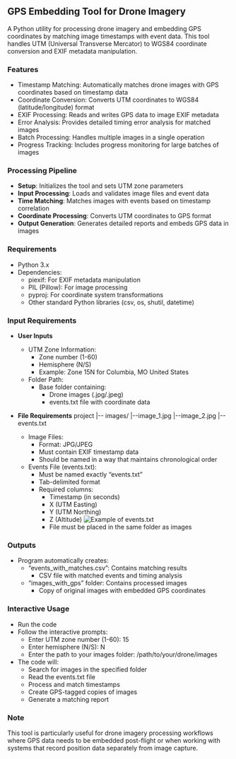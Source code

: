 ## **GPS Embedding Tool for Drone Imagery**

A Python utility for processing drone imagery and embedding GPS coordinates by matching image timestamps with event data. This tool handles UTM (Universal Transverse Mercator) to WGS84 coordinate conversion and EXIF metadata manipulation.

### **Features**

- Timestamp Matching: Automatically matches drone images with GPS coordinates based on timestamp data
- Coordinate Conversion: Converts UTM coordinates to WGS84 (latitude/longitude) format
- EXIF Processing: Reads and writes GPS data to image EXIF metadata
- Error Analysis: Provides detailed timing error analysis for matched images
- Batch Processing: Handles multiple images in a single operation
- Progress Tracking: Includes progress monitoring for large batches of images

### **Processing Pipeline**

- **Setup**: Initializes the tool and sets UTM zone parameters
- **Input Processing**: Loads and validates image files and event data
- **Time Matching**: Matches images with events based on timestamp correlation
- **Coordinate Processing**: Converts UTM coordinates to GPS format
- **Output Generation**: Generates detailed reports and embeds GPS data in images

### **Requirements**

- Python 3.x
- Dependencies:
  - piexif: For EXIF metadata manipulation
  - PIL (Pillow): For image processing
  - pyproj: For coordinate system transformations
  - Other standard Python libraries (csv, os, shutil, datetime)

### **Input Requirements**

- **User Inputs**
  - UTM Zone Information:
    - Zone number (1-60)
    - Hemisphere (N/S)
    - Example: Zone 15N for Columbia, MO United States
  - Folder Path:
    - Base folder containing:
      - Drone images (.jpg/.jpeg)
      - events.txt file with coordinate data
- **File Requirements**
  project
  |-- images/
      |--image_1.jpg
      |--image_2.jpg
  |-- events.txt

  - Image Files:
    - Format: JPG/JPEG
    - Must contain EXIF timestamp data
    - Should be named in a way that maintains chronological order
  - Events File (events.txt):
    - Must be named exactly “events.txt”
    - Tab-delimited format
    - Required columns:
      - Timestamp (in seconds)
      - X (UTM Easting)
      - Y (UTM Northing)
      - Z (Altitude)
      ![Example of events.txt](/Users/ws/Documents/GitHub/Ortho_to_image/0_gps_embeder/images/img_events_txt.png)
      - File must be placed in the same folder as images

### **Outputs**

- Program automatically creates:
  - “events_with_matches.csv”: Contains matching results
    - CSV file with matched events and timing analysis
  - “images_with_gps” folder: Contains processed images
    - Copy of original images with embedded GPS coordinates

### **Interactive Usage**

- Run the code
- Follow the interactive prompts:
  - Enter UTM zone number (1-60): 15
  - Enter hemisphere (N/S): N
  - Enter the path to your images folder: /path/to/your/drone/images
- The code will:
  - Search for images in the specified folder
  - Read the events.txt file
  - Process and match timestamps
  - Create GPS-tagged copies of images
  - Generate a matching report

### **Note**

This tool is particularly useful for drone imagery processing workflows where GPS data needs to be embedded post-flight or when working with systems that record position data separately from image capture.